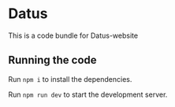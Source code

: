 # Datus

This is a code bundle for Datus-website

## Running the code

Run `npm i` to install the dependencies.

Run `npm run dev` to start the development server.
  
